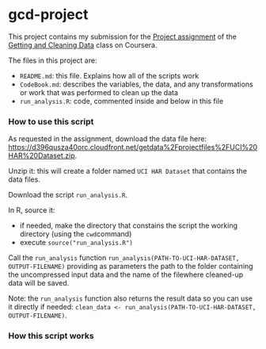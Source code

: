 gcd-project
===========

This project contains my submission for the [Project assignment](https://class.coursera.org/getdata-006/human_grading) of the [Getting and Cleaning Data](https://class.coursera.org/getdata-006/) class on Coursera.

The files in this project are:
* `README.md`: this file. Explains how all of the scripts work
* `CodeBook.md`: describes the variables, the data, and any transformations or work that was performed to clean up the data
* `run_analysis.R`: code, commented inside and below in this file

### How to use this script

As requested in the assignment, download the data file here: https://d396qusza40orc.cloudfront.net/getdata%2Fprojectfiles%2FUCI%20HAR%20Dataset.zip.

Unzip it: this will create a folder named `UCI HAR Dataset` that contains the data files.

Download the script `run_analysis.R`.

In R, source it:
* if needed, make the directory that constains the script the working directory (using the `cwd`command)
* execute `source("run_analysis.R")`

Call the `run_analysis` function `run_analysis(PATH-TO-UCI-HAR-DATASET, OUTPUT-FILENAME)` providing as parameters the path to the folder containing the uncompressed input data and the name of the filewhere cleaned-up data will be saved.

Note: the `run_analysis` function also returns the result data so you can use it directly if needed: `clean_data <- run_analysis(PATH-TO-UCI-HAR-DATASET, OUTPUT-FILENAME)`.

### How this script works



